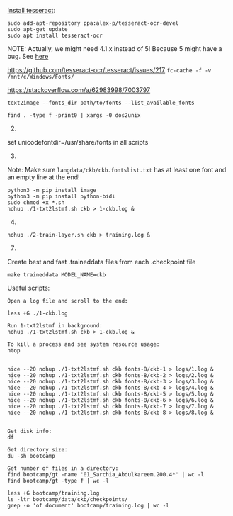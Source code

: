 [Install tesseract](https://tesseract-ocr.github.io/tessdoc/Installation.html):

```
sudo add-apt-repository ppa:alex-p/tesseract-ocr-devel
sudo apt-get update
sudo apt install tesseract-ocr
```

NOTE: Actually, we might need 4.1.x instead of 5! Because 5 might have a bug. See [here](https://github.com/tesseract-ocr/tesseract/issues/3111)

https://github.com/tesseract-ocr/tesseract/issues/217
`fc-cache -f -v /mnt/c/Windows/Fonts/`

https://stackoverflow.com/a/62983998/7003797

`text2image --fonts_dir path/to/fonts --list_available_fonts`

`find . -type f -print0 | xargs -0 dos2unix`

2.

set unicodefontdir=/usr/share/fonts in all scripts

3.

Note: Make sure `langdata/ckb/ckb.fontslist.txt` has at least one font and an empty line at the end!

```
python3 -m pip install image
python3 -m pip install python-bidi
sudo chmod +x *.sh
nohup ./1-txt2lstmf.sh ckb > 1-ckb.log &
```

4.

```
nohup ./2-train-layer.sh ckb > training.log &
```

7.

Create best and fast .traineddata files from each .checkpoint file

```
make traineddata MODEL_NAME=ckb
```

Useful scripts:

```
Open a log file and scroll to the end:

less +G ./1-ckb.log

Run 1-txt2lstmf in background:
nohup ./1-txt2lstmf.sh ckb > 1-ckb.log &

To kill a process and see system resource usage:
htop


nice --20 nohup ./1-txt2lstmf.sh ckb fonts-8/ckb-1 > logs/1.log &
nice --20 nohup ./1-txt2lstmf.sh ckb fonts-8/ckb-2 > logs/2.log &
nice --20 nohup ./1-txt2lstmf.sh ckb fonts-8/ckb-3 > logs/3.log &
nice --20 nohup ./1-txt2lstmf.sh ckb fonts-8/ckb-4 > logs/4.log &
nice --20 nohup ./1-txt2lstmf.sh ckb fonts-8/ckb-5 > logs/5.log &
nice --20 nohup ./1-txt2lstmf.sh ckb fonts-8/ckb-6 > logs/6.log &
nice --20 nohup ./1-txt2lstmf.sh ckb fonts-8/ckb-7 > logs/7.log &
nice --20 nohup ./1-txt2lstmf.sh ckb fonts-8/ckb-8 > logs/8.log &


Get disk info:
df

Get directory size:
du -sh bootcamp

Get number of files in a directory:
find bootcamp/gt -name '01_Sarchia_Abdulkareem.200.4*' | wc -l
find bootcamp/gt -type f | wc -l
```

```
less +G bootcamp/training.log
ls -ltr bootcamp/data/ckb/checkpoints/
grep -o 'of document' bootcamp/training.log | wc -l
```
